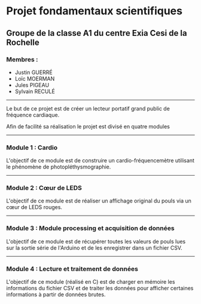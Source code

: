 # Projet fondamentaux scientifiques
## Groupe de la classe A1 du centre Exia Cesi de la Rochelle
### Membres :
* Justin GUERRÉ
* Loïc MOERMAN
* Jules PIGEAU
* Sylvain RECULÉ

---
Le but de ce projet est de créer un lecteur portatif grand public de fréquence cardiaque.

Afin de facilité sa réalisation le projet est divisé en quatre modules

---
### Module 1 : Cardio
L'objectif de ce module est de construire un cardio-fréquencemètre utilisant le phénomène de photopléthysmographie. 

---
### Module 2 : Cœur de LEDS
L'objectif de ce module est de réaliser un affichage original du pouls via un cœur de LEDS rouges.


---
### Module 3 : Module processing et acquisition de données
L'objectif de ce module est de récupérer toutes les valeurs de pouls lues sur la sortie série de l'Arduino et de les enregistrer dans un fichier CSV.

---
### Module 4 : Lecture et traitement de données
L'objectif de ce module (réalisé en C) est de charger en mémoire les informations du fichier CSV et de traiter les données pour afficher certaines informations à partir de données brutes.
